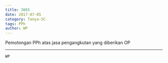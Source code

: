 ```yaml
---
title: 3865
date: 2017-07-05
category: Tanya-SC
tags: PPh
author: WP
---
```


Pemotongan PPh atas jasa pengangkutan yang diberikan OP

---



`WP`
